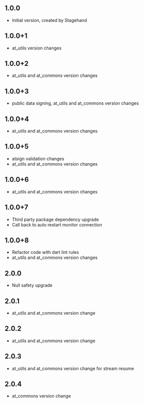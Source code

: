 ## 1.0.0
- Initial version, created by Stagehand
## 1.0.0+1
- at_utils version changes
## 1.0.0+2
- at_utils and at_commons version changes
## 1.0.0+3
- public data signing, at_utils and at_commons version changes
## 1.0.0+4
- at_utils and at_commons version changes
## 1.0.0+5
- atsign validation changes
- at_utils and at_commons version changes
## 1.0.0+6
- at_utils and at_commons version changes
## 1.0.0+7
- Third party package dependency upgrade
- Call back to auto restart monitor connection
## 1.0.0+8
- Refactor code with dart lint rules
- at_utils and at_commons version changes
## 2.0.0
- Null safety upgrade
## 2.0.1
- at_utils and at_commons version change
## 2.0.2
- at_utils and at_commons version change
## 2.0.3
- at_utils and at_commons version change for stream resume
## 2.0.4
- at_commons version change
